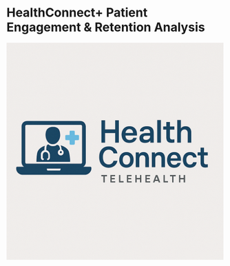 # HealthConnect+ Patient Engagement & Retention Analysis

![Project_Banner](project_banner/Project_Banner.png)
